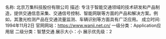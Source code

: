 名称: 北京万集科技股份有限公司
描述: 专注于智能交通领域的技术研发和产品制造，提供交通信息采集、交通信号控制、智能网联等方面的产品和解决方案。例如，其激光检测产品在交通流量监测、车辆识别等方面具有广泛应用。
成立时间: 1994年11月2日
官网网站：https://www.wanji.net.cn/
一级分类：Application应用层
二级分类：智慧交通
展示大小：小
展示优先级：2